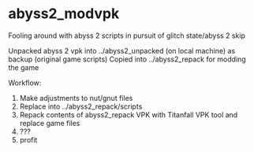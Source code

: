 # abyss2_modvpk
 Fooling around with abyss 2 scripts in pursuit of glitch state/abyss 2 skip

Unpacked abyss 2 vpk into ../abyss2_unpacked (on local machine) as backup (original game scripts)
Copied into ../abyss2_repack for modding the game

Workflow:

1. Make adjustments to nut/gnut files
2. Replace into ../abyss2_repack/scripts
3. Repack contents of abyss2_repack VPK with Titanfall VPK tool and replace game files
4. ???
5. profit
